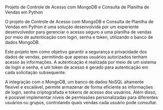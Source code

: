  Projeto de Controle de Acesso com MongoDB e Consulta de Planilha de Vendas em Python

O projeto de Controle de Acesso com MongoDB e Consulta de Planilha de Vendas em Python é uma solução desenvolvida por um experiente desenvolvedor para gerenciar o acesso seguro a uma planilha de vendas por meio de autenticação com login, senha e token, utilizando o banco de dados MongoDB.

Este projeto tem como objetivo garantir a segurança e privacidade dos dados de vendas, permitindo que apenas usuários autorizados tenham acesso às informações. A autenticação é realizada por meio de um sistema de login e senha, e um token de acesso é gerado para autenticação em cada solicitação subsequente.

A integração com o MongoDB, um banco de dados NoSQL altamente flexível e escalável, permite armazenar de forma eficiente as informações de login, senha criptografada e tokens de acesso dos usuários. Além disso, é possível implementar níveis de permissões personalizadas para diferentes usuários ou grupos, controlando quais vendas cada usuário pode consultar.
